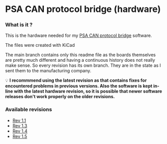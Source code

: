 # PSA CAN protocol bridge (hardware)

### What is it ?
This is the hardware needed for my [PSA CAN protocol bridge][psacanbridge] software.

The files were created with KiCad

The main branch contains only this readme file as the boards themselves are pretty much different and having a continuous history does not really make sense. 
So every revision has its own branch. They are in the state as I sent them to the manufacturing company.

💡 **I recommmend using the latest revision as that contains fixes for encountered problems in previous versions. Also the software is kept in-line with the latest hardware revision, so it is possible that newer software releases don't work properly on the older revisions.**

### Available revisions

- [Rev 1.1][version_11]
- [Rev 1.3][version_13]
- [Rev 1.4][version_14]
- [Rev 1.5][version_15]

[version_11]: https://github.com/morcibacsi/PSACANBridgeHW/tree/v1.1
[version_13]: https://github.com/morcibacsi/PSACANBridgeHW/tree/v1.3
[version_14]: https://github.com/morcibacsi/PSACANBridgeHW/tree/v1.4
[version_15]: https://github.com/morcibacsi/PSAVanCanBridgeHW/tree/v1.5
[psacanbridge]: https://github.com/morcibacsi/PSACANBridge
